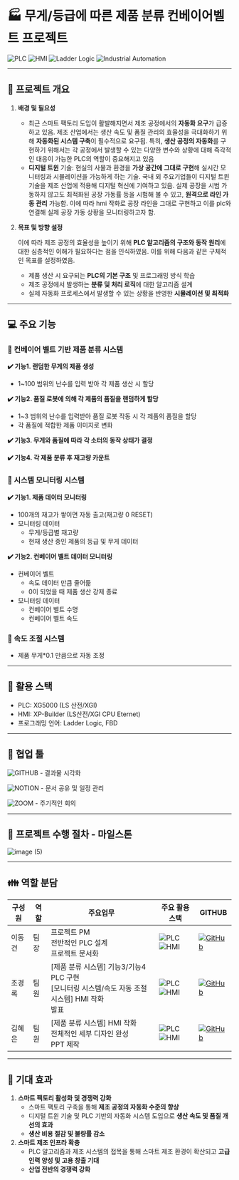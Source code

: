 # 🏭  무게/등급에 따른 제품 분류 컨베이어벨트 프로젝트
![PLC](https://img.shields.io/badge/PLC-XG5000-blue)
![HMI](https://img.shields.io/badge/HMI-XP--Builder-lightgrey)
![Ladder Logic](https://img.shields.io/badge/Ladder%20Logic-%E2%9C%94-green)
![Industrial Automation](https://img.shields.io/badge/Industrial%20Automation-%E2%9C%94-orange)

---
## 📃 프로젝트 개요
1. **배경 및 필요성**
    - 최근 스마트 팩토리 도입이 활발해지면서 제조 공정에서의 **자동화 요구**가 급증하고 있음. 제조 산업에서는 생산 속도 및 품질 관리의 효율성을 극대화하기 위해 **자동화된 시스템 구축**이 필수적으로 요구됨. 특히, **생산 공정의 자동화**를 구현하기 위해서는 각 공정에서 발생할 수 있는 다양한 변수와 상황에 대해 즉각적인 대응이 가능한 PLC의 역할이 중요해지고 있음
    - **디지털 트윈** 기술: 현실의 사물과 환경을 **가상 공간에 그대로 구현**해 실시간 모니터링과 시뮬레이션을 가능하게 하는 기술. 국내 외 주요기업들이 디지털 트윈 기술을 제조 산업에 적용해 디지털 혁신에 기여하고 있음. 실제 공장을 시범 가동하지 않고도 최적화된 공장 가동률 등을 시험해 볼 수 있고, **원격으로 라인 가동 관리** 가능함.
    이에 따라 hmi 작화로 공장 라인을 그대로 구현하고 이를 plc와 연결해 실제 공장 가동 상황을 모니터링하고자 함.
2. **목표 및 방향 설정**
    
    이에 따라 제조 공정의 효율성을 높이기 위해 **PLC 알고리즘의 구조와 동작 원리**에 대한 심층적인 이해가 필요하다는 점을 인식하였음. 이를 위해 다음과 같은 구체적인 목표를 설정하였음.
    
    - 제품 생산 시 요구되는 **PLC의 기본 구조** 및 프로그래밍 방식 학습
    - 제조 공정에서 발생하는 **분류 및 처리 로직**에 대한 알고리즘 설계
    - 실제 자동화 프로세스에서 발생할 수 있는 상황을 반영한 **시뮬레이션 및 최적화**
---
## 💻 주요 기능

### 📍 컨베이어 벨트 기반 제품 분류 시스템

**✔️ 기능1. 랜덤한 무게의 제품 생성**

- 1~100 범위의 난수를 입력 받아 각 제품 생산 시 할당

**✔️ 기능2. 품질 로봇에 의해 각 제품의 품질을 랜덤하게 할당** 

- 1~3 범위의 난수를 입력받아 품질 로봇 작동 시 각 제품의 품질을 할당
- 각 품질에 적합한 제품 이미지로 변화

**✔️ 기능3. 무게와 품질에 따라 각 소터의 동작 상태가 결정** 

**✔️ 기능4. 각 제품 분류 후 재고량 카운트** <br>
                  
### 📍 시스템 모니터링 시스템

**✔️ 기능1. 제품 데이터 모니터링**

- 100개의 재고가 쌓이면 자동 출고(재고량 0 RESET)
- 모니터링 데이터
    - 무게/등급별 재고량
    - 현재 생산 중인 제품의 등급 및 무게 데이터

**✔️ 기능2. 컨베이어 벨트 데이터 모니터링**

- 컨베이어 벨트
    - 속도 데이터 만큼 줄어듦
    - 0이 되었을 때 제품 생산 강제 종료
- 모니터링 데이터
    - 컨베이어 벨트 수명
    - 컨베이어 벨트 속도

### 📍 속도 조절 시스템

- 제품 무게*0.1 만큼으로 자동 조정
---
## 🔧 활용 스택
- PLC: XG5000 (LS 산전/XGI)
- HMI: XP-Builder (LS산전/XGI CPU Eternet)
- 프로그래밍 언어: Ladder Logic, FBD
---
## 🔨 협업 툴

![GITHUB](https://img.shields.io/badge/GITHUB-lightgrey) - 결과물 시각화

![NOTION](https://img.shields.io/badge/NOTION-black) - 문서 공유 및 일정 관리

![ZOOM](https://img.shields.io/badge/ZOOM-blue) - 주기적인 회의

---
## 📆 프로젝트 수행 절차 - 마일스톤
![image (5)](https://github.com/user-attachments/assets/48045360-78c3-45fb-afe3-525fc8524a52)

---
## 👪 역할 분담

| 구성원 | 역할 | 주요업무 | 주요 활용 스택 | GITHUB |
|------|------|---------|-----|-----|
|이동건|팀장| 프로젝트 PM<br>전반적인 PLC 설계<br>프로젝트 문서화|![PLC](https://img.shields.io/badge/PLC-XG5000-blue) ![HMI](https://img.shields.io/badge/HMI-XP--Builder-lightgrey)|[![GitHub](https://img.shields.io/badge/GitHub-Profile-black?logo=github)](https://github.com/a08160)|
|조경록|팀원| [제품 분류 시스템] 기능3/기능4 PLC 구현<br>[모니터링 시스템/속도 자동 조절 시스템] HMI 작화<br>발표|![PLC](https://img.shields.io/badge/PLC-XG5000-blue) ![HMI](https://img.shields.io/badge/HMI-XP--Builder-lightgrey)|[![GitHub](https://img.shields.io/badge/GitHub-Profile-black?logo=github)](https://github.com/josh980510)|
|김혜은|팀원| [제품 분류 시스템] HMI 작화<br>전체적인 세부 디자인 완성<br>PPT 제작|![PLC](https://img.shields.io/badge/PLC-XG5000-blue) ![HMI](https://img.shields.io/badge/HMI-XP--Builder-lightgrey)|[![GitHub](https://img.shields.io/badge/GitHub-Profile-black?logo=github)](https://github.com/hyeeun619)|

---
##  🎯 기대 효과
1. **스마트 팩토리 활성화 및 경쟁력 강화**
   - 스마트 팩토리 구축을 통해 **제조 공정의 자동화 수준의 향상**
   - 디지털 트윈 기술 및 PLC 기반의 자동화 시스템 도입으로 **생산 속도 및 품질 개선의 효과**
   - **생산 비용 절감 및 불량률 감소**<br>
2. **스마트 제조 인프라 확충**
   - PLC 알고리즘과 제조 시스템의 접목을 통해 스마트 제조 환경이 확산되고 **고급 인력 양성 및 고용 창출 기대**
   - **산업 전반의 경쟁력 강화**
